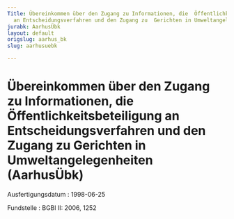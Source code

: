 ```yaml
---
Title: Übereinkommen über den Zugang zu Informationen, die  Öffentlichkeitsbeteiligung
  an Entscheidungsverfahren und den Zugang zu  Gerichten in Umweltangelegenheiten
jurabk: AarhusÜbk
layout: default
origslug: aarhus_bk
slug: aarhusuebk

---
```


# Übereinkommen über den Zugang zu Informationen, die  Öffentlichkeitsbeteiligung an Entscheidungsverfahren und den Zugang zu  Gerichten in Umweltangelegenheiten (AarhusÜbk)

Ausfertigungsdatum
:   1998-06-25

Fundstelle
:   BGBl II: 2006, 1252

